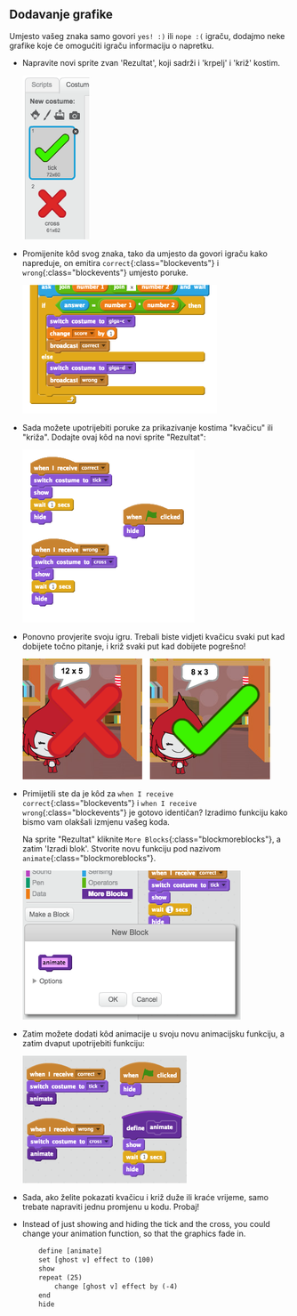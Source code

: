 ## Dodavanje grafike

Umjesto vašeg znaka samo govori `yes! :)` ili `nope :(` igraču, dodajmo neke grafike koje će omogućiti igraču informaciju o napretku.

+ Napravite novi sprite zvan 'Rezultat', koji sadrži i 'krpelj' i 'križ' kostim.
    
    ![screenshot](images/brain-result.png)

+ Promijenite kôd svog znaka, tako da umjesto da govori igraču kako napreduje, on emitira `correct`{:class="blockevents"} i `wrong`{:class="blockevents"} umjesto poruke.
    
    ![screenshot](images/brain-broadcast-answer.png)

+ Sada možete upotrijebiti poruke za prikazivanje kostima "kvačicu" ili "križa". Dodajte ovaj kôd na novi sprite "Rezultat":
    
    ![screenshot](images/brain-show-answer.png)

+ Ponovno provjerite svoju igru. Trebali biste vidjeti kvačicu svaki put kad dobijete točno pitanje, i križ svaki put kad dobijete pogrešno!
    
    ![screenshot](images/brain-test-answer.png)

+ Primijetili ste da je kôd za `when I receive correct`{:class="blockevents"} i `when I receive wrong`{:class="blockevents"} je gotovo identičan? Izradimo funkciju kako bismo vam olakšali izmjenu vašeg koda.
    
    Na sprite "Rezultat" kliknite `More Blocks`{:class="blockmoreblocks"}, a zatim 'Izradi blok'. Stvorite novu funkciju pod nazivom `animate`{:class="blockmoreblocks"}.
    
    ![screenshot](images/brain-animate-function.png)

+ Zatim možete dodati kôd animacije u svoju novu animacijsku funkciju, a zatim dvaput upotrijebiti funkciju:
    
    ![screenshot](images/brain-use-function.png)

+ Sada, ako želite pokazati kvačicu i križ duže ili kraće vrijeme, samo trebate napraviti jednu promjenu u kodu. Probaj!

+ Instead of just showing and hiding the tick and the cross, you could change your animation function, so that the graphics fade in.
    
    ```blocks
        define [animate]
        set [ghost v] effect to (100)
        show
        repeat (25)
            change [ghost v] effect by (-4)
        end
        hide
    ```